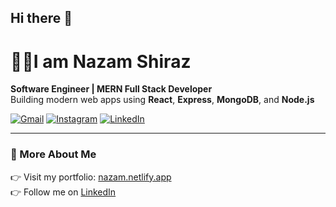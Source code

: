 ## Hi there 👋

# 👨‍💻I am Nazam Shiraz

**Software Engineer | MERN Full Stack Developer**  
Building modern web apps using **React**, **Express**, **MongoDB**, and **Node.js**

[![Gmail](https://img.shields.io/badge/Gmail-D14836?style=flat&logo=gmail&logoColor=white)](mailto:nazamshiraz4@gmail.com)
[![Instagram](https://img.shields.io/badge/Instagram-E4405F?style=flat&logo=instagram&logoColor=white)](https://instagram.com/nazamshirxz)
[![LinkedIn](https://img.shields.io/badge/LinkedIn-0077B5?style=flat&logo=linkedin&logoColor=white)](https://www.linkedin.com/in/nazam-shiraz-76081425a/)

---

### 🔗 More About Me

👉 Visit my portfolio: [nazam.netlify.app](https://nazam.netlify.app/)  
👉 Follow me on [LinkedIn](https://www.linkedin.com/in/nazam-shiraz-76081425a/)


<!--
**nzmshrxz/nzmshrxz** is a ✨ _special_ ✨ repository because its `README.md` (this file) appears on your GitHub profile.

Here are some ideas to get you started:

- 🔭 I’m currently working on ...
- 🌱 I’m currently learning ...
- 👯 I’m looking to collaborate on ...
- 🤔 I’m looking for help with ...
- 💬 Ask me about ...
- 📫 How to reach me: ...
- 😄 Pronouns: ...
- ⚡ Fun fact: ...
-->
